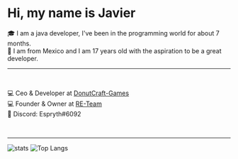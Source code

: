 <h1> Hi, my name is Javier</h1>
🎓 I am a java developer, I've been in the programming world for about 7 months.
<br>
🚀 I am from Mexico and I am 17 years old with the aspiration to be a great developer.
<br>
<hr>
<br>
<p align = "left">
    💻 Ceo & Developer at <a href="https://github.com/DonutCraft-Games">DonutCraft-Games</a>
    <br>
    💻 Founder & Owner at <a href="https://discord.com/invite/hPNYUMUauD">RE-Team</a>
    <br>
    💬 Discord: Espryth#6092
    <br>
</p>
<br>
<hr>

![stats](https://github-readme-stats.vercel.app/api?username=Espryth&count_private=true)
![Top Langs](https://github-readme-stats.vercel.app/api/top-langs/?username=Espryth&layout=compact)